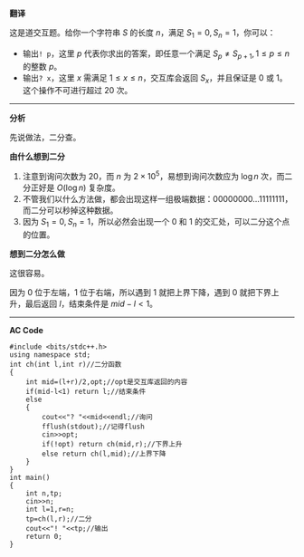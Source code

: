 **翻译**

这是道交互题。给你一个字符串 $S$ 的长度 $n$，满足 $S_1=0,S_n=1$，你可以：

- 输出`! p`，这里 $p$ 代表你求出的答案，即任意一个满足 $S_p \not = S_{p+1},1\le p\le n$ 的整数 $p$。
- 输出`? x`，这里 $x$ 需满足 $1\le x\le n$，交互库会返回 $S_x$，并且保证是 $0$ 或 $1$。这个操作不可进行超过 $20$ 次。

---

**分析**

先说做法，二分查。

**由什么想到二分**

1. 注意到询问次数为 $20$，而 $n$ 为 $2\times 10^5$，易想到询问次数应为 $\log n$ 次，而二分正好是 $O(\log n)$ 复杂度。
1. 不管我们以什么方法做，都会出现这样一组极端数据：$00000000\dots 11111111$，而二分可以秒掉这种数据。
1. 因为 $S_1=0,S_n=1$，所以必然会出现一个 $0$ 和 $1$ 的交汇处，可以二分这个点的位置。

**想到二分怎么做**

这很容易。

因为 $0$ 位于左端，$1$ 位于右端，所以遇到 $1$ 就把上界下降，遇到 $0$ 就把下界上升，最后返回 $l$，结束条件是 $mid-l<1$。

---
**AC Code**

```
#include <bits/stdc++.h>
using namespace std;
int ch(int l,int r)//二分函数
{
	int mid=(l+r)/2,opt;//opt是交互库返回的内容
	if(mid-l<1) return l;//结束条件
	else
	{
		cout<<"? "<<mid<<endl;//询问
		fflush(stdout);//记得flush
		cin>>opt;
		if(!opt) return ch(mid,r);//下界上升
		else return ch(l,mid);//上界下降
	}
}
int main()
{
	int n,tp;
	cin>>n;
	int l=1,r=n;
	tp=ch(l,r);//二分
	cout<<"! "<<tp;//输出
	return 0;
}
```

